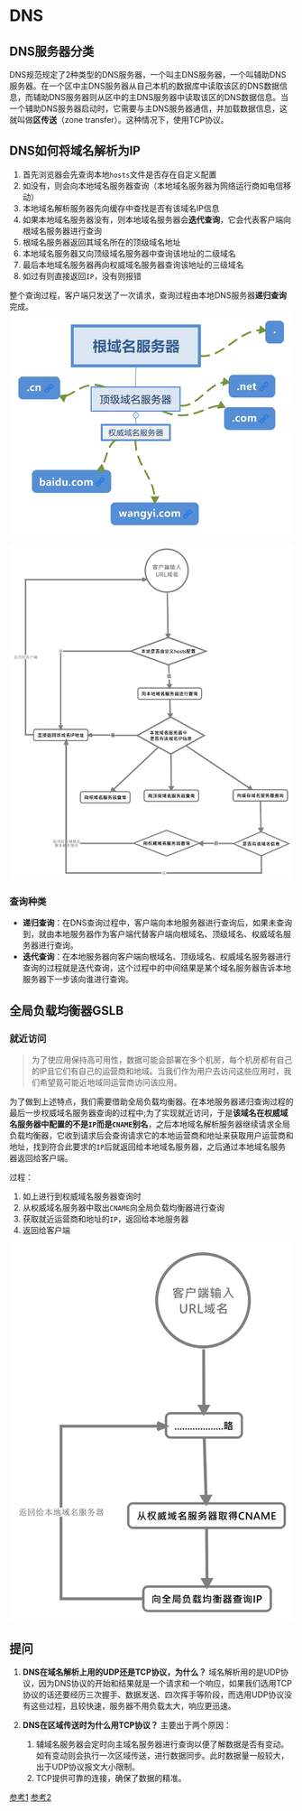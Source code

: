 # DNS

## DNS服务器分类
DNS规范规定了2种类型的DNS服务器，一个叫主DNS服务器，一个叫辅助DNS服务器。在一个区中主DNS服务器从自己本机的数据库中读取该区的DNS数据信息，而辅助DNS服务器则从区中的主DNS服务器中读取该区的DNS数据信息。当一个辅助DNS服务器启动时，它需要与主DNS服务器通信，并加载数据信息，这就叫做**区传送**（zone transfer）。这种情况下，使用TCP协议。

## DNS如何将域名解析为IP
1. 首先浏览器会先查询本地`hosts`文件是否存在自定义配置
2. 如没有，则会向本地域名服务器查询（本地域名服务器为网络运行商如电信移动）
3. 本地域名解析服务器先向缓存中查找是否有该域名IP信息
4. 如果本地域名服务器没有，则本地域名服务器会**迭代查询**，它会代表客户端向根域名服务器进行查询
5. 根域名服务器返回其域名所在的顶级域名地址
6. 本地域名服务器又向顶级域名服务器中查询该地址的二级域名
7. 最后本地域名服务器再向权威域名服务器查询该地址的三级域名
8. 如过有则直接返回`IP`，没有则报错

整个查询过程，客户端只发送了一次请求，查询过程由本地DNS服务器**递归查询**完成。
![域名服务器结构](./img/DNS服务器.svg)

![DNS查询过程](./img/解析dns过程.svg)

### 查询种类
+ **递归查询**：在DNS查询过程中，客户端向本地服务器进行查询后，如果未查询到，就由本地服务器作为客户端代替客户端向根域名、顶级域名、权威域名服务器进行查询。
+ **迭代查询**：在本地服务器向客户端向根域名、顶级域名、权威域名服务器进行查询的过程就是迭代查询，这个过程中的中间结果是某个域名服务器告诉本地服务器下一步该向谁进行查询。

## 全局负载均衡器GSLB

### 就近访问
>为了使应用保持高可用性，数据可能会部署在多个机房，每个机房都有自己的IP且它们有自己的运营商和地域。当我们作为用户去访问这些应用时，我们希望竟可能近地域同运营商访问该应用。

为了做到上述特点，我们需要借助全局负载均衡器。在本地服务器递归查询过程的最后一步权威域名服务器查询的过程中;为了实现就近访问，于是**该域名在权威域名服务器中配置的不是`IP`而是`CNAME`别名**，之后本地域名解析服务器继续请求全局负载均衡器，它收到请求后会查询请求它的本地运营商和地址来获取用户运营商和地址，找到符合此要求的`IP`后就返回给本地域名服务器，之后通过本地域名服务器返回给客户端。

过程：
1. 如上进行到权威域名服务器查询时
2. 从权威域名服务器中取出`CNAME`向全局负载均衡器进行查询
3. 获取就近运营商和地址的`IP`，返回给本地服务器
4. 返回给客户端

![负载均衡过程](./img/CSLB.svg)

## 提问
1. **DNS在域名解析上用的UDP还是TCP协议，为什么？**
   域名解析用的是UDP协议，因为DNS协议的开始和结果就是一个请求和一个响应，如果我们选用TCP协议的话还要经历三次握手、数据发送、四次挥手等阶段，而选用UDP协议没有这些过程，且较快速，服务器不用负载太大，响应更迅速。

2. **DNS在区域传送时为什么用TCP协议？**
   主要出于两个原因：
   1. 辅域名服务器会定时向主域名服务器进行查询以便了解数据是否有变动。如有变动则会执行一次区域传送，进行数据同步。此时数据量一般较大，出于UDP协议报文大小限制。
   2. TCP提供可靠的连接，确保了数据的精准。

[参考1](https://zhuanlan.zhihu.com/p/79350395)
[参考2](https://www.cnblogs.com/wuyun-blog/p/8183234.html)
